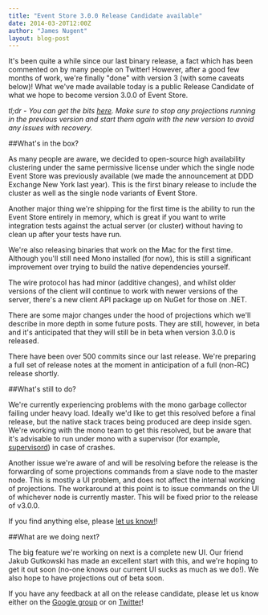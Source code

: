 ```yaml
---
title: "Event Store 3.0.0 Release Candidate available"
date: 2014-03-20T12:00Z
author: "James Nugent"
layout: blog-post
---
```


It's been quite a while since our last binary release, a fact which has been commented on by many people on Twitter! However, after a good few months of work, we're finally "done" with version 3 (with some caveats below)! What we've made available today is a public Release Candidate of what we hope to become version 3.0.0 of Event Store.

*tl;dr - You can get the bits <a href="http://geteventstore.com/downloads"/>here</a>. Make sure to stop any projections running in the previous version and start them again with the new version to avoid any issues with recovery.*

##What's in the box?

As many people are aware, we decided to open-source high availability clustering under the same permissive license under which the single node Event Store was previously available (we made the announcement at DDD Exchange New York last year). This is the first binary release to include the cluster as well as the single node variants of Event Store.

Another major thing we're shipping for the first time is the ability to run the Event Store entirely in memory, which is great if you want to write integration tests against the actual server (or cluster) without having to clean up after your tests have run.

We're also releasing binaries that work on the Mac for the first time. Although you'll still need Mono installed (for now), this is still a significant improvement over trying to build the native dependencies yourself.

The wire protocol has had minor (additive changes), and whilst older versions of the client will continue to work with newer versions of the server, there's a new client API package up on NuGet for those on .NET.

There are some major changes under the hood of projections which we'll describe in more depth in some future posts. They are still, however, in beta and it's anticipated that they will still be in beta when version 3.0.0 is released.

There have been over 500 commits since our last release. We're preparing a full set of release notes at the moment in anticipation of a full (non-RC) release shortly.

##What's still to do?

We're currently experiencing problems with the mono garbage collector failing under heavy load. Ideally we'd like to get this resolved before a final release, but the native stack traces being produced are deep inside sgen. We're working with the mono team to get this resolved, but be aware that it's advisable to run under mono with a supervisor (for example, <a href="http://supervisord.org">supervisord</a>) in case of crashes.

Another issue we're aware of and will be resolving before the release is the forwarding of some projections commands from a slave node to the master node. This is mostly a UI problem, and does not affect the internal working of projections. The workaround at this point is to issue commands on the UI of whichever node is currently master. This will be fixed prior to the release of v3.0.0.

If you find anything else, please <a href="https://groups.google.com/forum/#!forum/event-store">let us know!</a>!

##What are we doing next?

The big feature we're working on next is a complete new UI. Our friend Jakub Gutkowski has made an excellent start with this, and we're hoping to get it out soon (no-one knows our current UI sucks as much as we do!). We also hope to have projections out of beta soon.

If you have any feedback at all on the release candidate, please let us know either on the <a href="https://groups.google.com/forum/#!forum/event-store">Google group</a> or on <a href="https://twitter.com/geteventstore">Twitter</a>!
